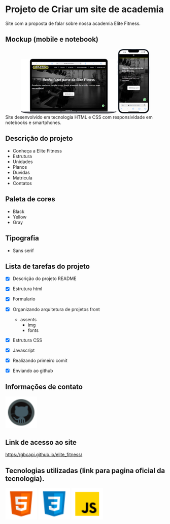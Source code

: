 # Projeto de Criar um site de academia 
 Site com a proposta de falar sobre nossa academia Elite Fitness.

## Mockup (mobile e notebook)

<div align=center>
    <img src="./assents/img/Macbook-Air-127.0.0.1.png" width=300>
    <img src="./assents/img/iPhone-13-PRO-127.0.0.1.png" width=100>    
</div> 
 Site desenvolvido em tecnologia HTML e CSS com responsividade em notebooks e smartphones.

## Descrição do projeto

 - Conheça a Elite Fitness
 - Estrutura 
 - Unidades
 - Planos 
 - Duvidas
 - Matricula 
 - Contatos

## Paleta de cores

- Black
- Yellow
- Gray

## Tipografia

- Sans serif

## Lista de tarefas do projeto

- [x] Descrição do projeto README
- [x] Estrutura html
- [x] Formulario
- [x] Organizando arquitetura de projetos front
    - assents
        - img
        - fonts      
- [x] Estrutura CSS
- [x] Javascript
- [x] Realizando primeiro comit  
- [x] Enviando ao github


## Informações de contato
<a href="https://html.com/" target="_blank"><img src="./assents/img/icons8-github-48.png" width=100> </a>


## Link de acesso ao site
https://gbcapi.github.io/elite_fitness/

## Tecnologias utilizadas (link para pagina oficial da tecnologia).

<a href="https://html.com/" target="_blank"><img src="./assents/img/icons8-html-48.png" width=100></a>
<a href="https://css3.com/" target="_blank"><img src="./assents/img/icons8-css-48.png" width=100></a>
<a href="https://www.javascript.com/" target="_blank"><img src="./assents/img/icons8-javascript-48.png" width=100></a>  











